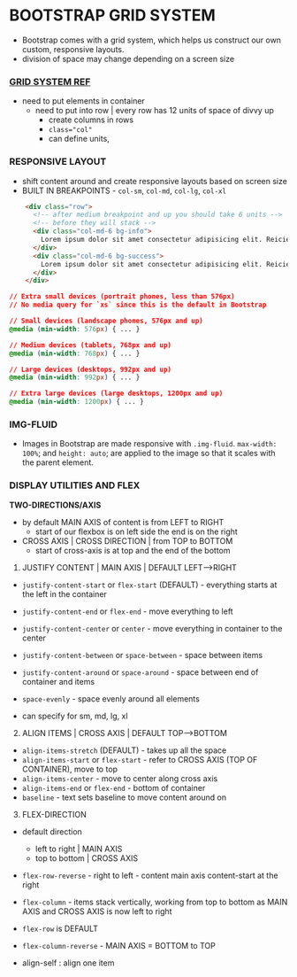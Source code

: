 # BOOTSTRAP GRID SYSTEM
- Bootstrap comes with a grid system, which helps us construct our own custom, responsive layouts.
- division of space may change depending on a screen size

### [GRID SYSTEM REF](https://getbootstrap.com/docs/4.5/layout/grid/)
- need to put elements in container
  - need to put into row | every row has 12 units of space of divvy up
    - create columns in rows
    - `class="col"`
    - can define units, 


### RESPONSIVE LAYOUT
- shift content around and create responsive layouts based on screen size
- BUILT IN BREAKPOINTS - `col-sm`, `col-md`, `col-lg`, `col-xl`
```html
    <div class="row">
      <!-- after medium breakpoint and up you should take 6 units -->
      <!-- before they will stack -->
      <div class="col-md-6 bg-info">
        Lorem ipsum dolor sit amet consectetur adipisicing elit. Reiciendis dolor assumenda dolore autem sint nam perferendis nobis quam eligendi neque illo, aut saepe blanditiis quidem nihil architecto in quas aliquid!
      </div>
      <div class="col-md-6 bg-success">
        Lorem ipsum dolor sit amet consectetur adipisicing elit. Reiciendis dolor assumenda dolore autem sint nam perferendis nobis quam eligendi neque illo, aut saepe blanditiis quidem nihil architecto in quas aliquid!
      </div>
    </div>
 ```   

```css
// Extra small devices (portrait phones, less than 576px)
// No media query for `xs` since this is the default in Bootstrap

// Small devices (landscape phones, 576px and up)
@media (min-width: 576px) { ... }

// Medium devices (tablets, 768px and up)
@media (min-width: 768px) { ... }

// Large devices (desktops, 992px and up)
@media (min-width: 992px) { ... }

// Extra large devices (large desktops, 1200px and up)
@media (min-width: 1200px) { ... }

```

### IMG-FLUID
- Images in Bootstrap are made responsive with `.img-fluid`. `max-width: 100%`; and `height: auto`; are applied to the image so that it scales with the parent element.

### DISPLAY UTILITIES AND FLEX
**TWO-DIRECTIONS/AXIS**
- by default MAIN AXIS of content is from LEFT to RIGHT
  - start of our flexbox is on left side the end is on the right
- CROSS AXIS | CROSS DIRECTION | from TOP to BOTTOM
  - start of cross-axis is at top and the end of the bottom

1. JUSTIFY CONTENT | MAIN AXIS | DEFAULT LEFT-->RIGHT
- `justify-content-start` or `flex-start` (DEFAULT) - everything starts at the left in the container

- `justify-content-end` or `flex-end` - move everything to left
- `justify-content-center` or `center` - move everything in container to the center
- `justify-content-between` or `space-between` - space between items
- `justify-content-around` or `space-around` - space between end of container and items
- `space-evenly` - space evenly around all elements

- can specify for sm, md, lg, xl

2. ALIGN ITEMS | CROSS AXIS | DEFAULT TOP-->BOTTOM

- `align-items-stretch` (DEFAULT) - takes up all the space
- `align-items-start` or `flex-start` - refer to CROSS AXIS (TOP OF CONTAINER), move to top
- `align-items-center` - move to center along cross axis
- `align-items-end` or `flex-end` - bottom of container
- `baseline` - text sets baseline to move content around on


3. FLEX-DIRECTION
  - default direction
    - left to right | MAIN AXIS
    - top to bottom | CROSS AXIS

  - `flex-row-reverse` - right to left - content main axis content-start at the right
  - `flex-column` - items stack vertically, working from top to bottom as MAIN AXIS and CROSS AXIS is now left to right
  - `flex-row` is DEFAULT
  - `flex-column-reverse` - MAIN AXIS = BOTTOM to TOP

  - align-self : align one item




